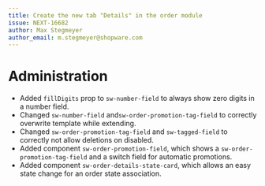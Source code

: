 ```yaml
---
title: Create the new tab "Details" in the order module
issue: NEXT-16682
author: Max Stegmeyer
author_email: m.stegmeyer@shopware.com 
---
```

# Administration
* Added `fillDigits` prop to `sw-number-field` to always show zero digits in a number field.
* Changed `sw-number-field` and`sw-order-promotion-tag-field` to correctly overwrite template while extending.
* Changed `sw-order-promotion-tag-field` and `sw-tagged-field` to correctly not allow deletions on disabled.
* Added component `sw-order-promotion-field`, which shows a `sw-order-promotion-tag-field` and a switch field for automatic promotions.
* Added component `sw-order-details-state-card`, which allows an easy state change for an order state association.
